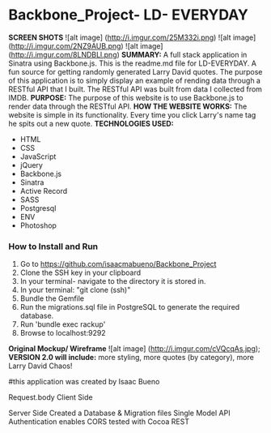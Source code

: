 # Backbone_Project- LD- EVERYDAY
**SCREEN SHOTS**
![alt image] (http://i.imgur.com/25M332i.png)
![alt image] (http://i.imgur.com/2NZ9AUB.png)
![alt image] (http://i.imgur.com/8LNDBLl.png)
**SUMMARY:** A full stack application in Sinatra using Backbone.js.
This is the readme.md file for LD-EVERYDAY. A fun source for getting randomly generated Larry David quotes. The purpose of this application is to simply display an example of rending data through a RESTful API that I built. The RESTful API was built from data I collected from IMDB.
**PURPOSE:** The purpose of this website is to use Backbone.js to render data through the RESTful API.
**HOW THE WEBSITE WORKS:** The website is simple in its functionality. Every time you click Larry's name tag he spits out a new quote.
**TECHNOLOGIES USED:**
* HTML
* CSS
* JavaScript
* jQuery
* Backbone.js
* Sinatra
* Active Record
* SASS
* Postgresql
* ENV
* Photoshop

### How to Install and Run
1. Go to https://github.com/isaacmabueno/Backbone_Project
2. Clone the SSH key in your clipboard
2. In your terminal- navigate to the directory it is stored in.
3. In your terminal: "git clone (ssh)"
3. Bundle the Gemfile
4. Run the migrations.sql file in PostgreSQL to generate the required database.
5. Run 'bundle exec rackup'
6. Browse to localhost:9292

**Original Mockup/ Wireframe**
![alt image] (http://i.imgur.com/cVQcqAs.jpg);
**VERSION 2.0 will include:** more styling, more quotes (by category), more Larry David Chaos!

#this application was created by Isaac Bueno

Request.body
Client Side

Server Side
Created a Database & Migration files
Single Model
API Authentication
enables CORS
tested with Cocoa REST
